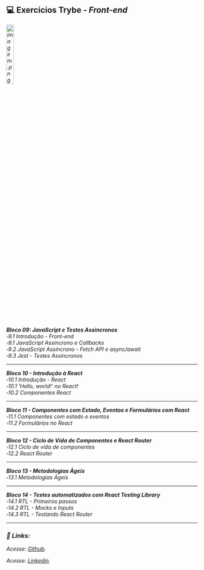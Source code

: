 ## 💻️ Exercicios Trybe - <i>Front-end<i>

<img src="https://media2.giphy.com/media/e6w3i2arfjIoI8hWy0/giphy.gif?cid=ecf05e47zwr41l2zle2hgii85qd0ott15xy1ue058qpqlopt&rid=giphy.gif&ct=g" alt="imagem.png" style="width: 20%;"> <br>

**Bloco 09: JavaScript e Testes Assincronos**<br>
 ▫️9.1 Introdução - Front-end<br>
 ▫️9.1 JavaScript Assíncrono e Callbacks<br>
 ▫️9.2 JavaScript Assíncrono - Fetch API e async/await<br>
 ▫️9.3 Jest - Testes Assíncronos<br>
 
------

**Bloco 10 - Introdução à React**<br>
 ▫️10.1 Introdução - React<br>
 ▫️10.1 'Hello, world!' no React!<br>
 ▫️10.2 Componentes React<br>
 
 ------

**Bloco 11 - Componentes com Estado, Eventos e Formulários com React**<br>
 ▫️11.1 Componentes com estado e eventos<br>
 ▫️11.2 Formulários no React<br>
 
 ----

**Bloco 12 - Ciclo de Vida de Componentes e React Router**<br>
 ▫️12.1 Ciclo de vida de componentes<br>
 ▫️12.2 React Router<br>
 
 ----
 
**Bloco 13 - Metodologias Ágeis**<br>
 ▫️13.1 Metodologias Ágeis<br>
 
 ----

**Bloco 14 - Testes automatizados com React Testing Library**<br>
 ▫️14.1 RTL - Primeiros passos<br>
 ▫️14.2 RTL - Mocks e Inputs<br>
 ▫️14.3 RTL - Testando React Router<br>
 
 ----

### 🔗️ Links:
<p>Acesse: <a href="https://github.com/carolhn" target="_blank" rel="noopener noreferrer">Github</a>.</p>

<p>Acesse: <a href="https://www.linkedin.com/in/caroline-nunes-769307240/" target="_blank" rel="noopener noreferrer">Linkedin</a>.</p>
